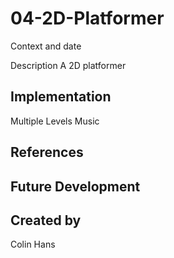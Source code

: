 # 04-2D-Platformer
Context and date

Description
A 2D platformer

## Implementation
Multiple Levels
Music

## References

## Future Development

## Created by
Colin Hans
